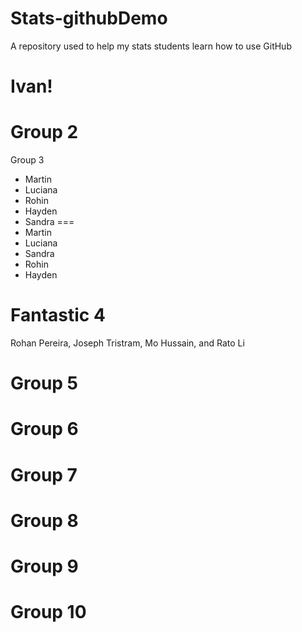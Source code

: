# Stats-githubDemo
A repository used to help my stats students learn how to use GitHub

Ivan!
===

Group 2
===

Group 3
- Martin
- Luciana
- Rohin
- Hayden
- Sandra
===
- Martin
- Luciana
- Sandra
- Rohin
- Hayden

Fantastic 4
===
Rohan Pereira, Joseph Tristram, Mo Hussain, and Rato Li

Group 5
===

Group 6
===

Group 7
===

Group 8
===

Group 9
===

Group 10
===
